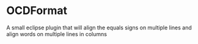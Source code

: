 OCDFormat
=========

A small eclipse plugin that will align the equals signs on multiple lines and align words on multiple lines in columns